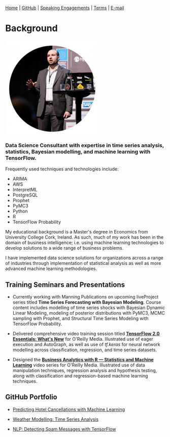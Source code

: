 [Home](https://mgcodesandstats.github.io/) |
[GitHub](https://github.com/mgcodesandstats) |
[Speaking Engagements](https://mgcodesandstats.github.io/speaking-engagements/) |
[Terms](https://mgcodesandstats.github.io/terms/) |
[E-mail](mailto:contact@michael-grogan.com)

# Background

![profile](resize-0251.jpg)

### Data Science Consultant with expertise in time series analysis, statistics, Bayesian modelling, and machine learning with TensorFlow.

Frequently used techniques and technologies include:

- ARIMA
- AWS
- InterpretML
- PostgreSQL
- Prophet
- PyMC3
- Python
- R
- TensorFlow Probability

My educational background is a Master's degree in Economics from University College Cork, Ireland. As such, much of my work has been in the domain of business intelligence; i.e. using machine learning technologies to develop solutions to a wide range of business problems.

I have implemented data science solutions for organizations across a range of industries through implementation of statistical analysis as well as more advanced machine learning methodologies.

## Training Seminars and Presentations

- Currently working with Manning Publications on upcoming liveProject series titled **Time Series Forecasting with Bayesian Modeling**. Course content includes modelling of time series shocks with Bayesian Dynamic Linear Modeling, modeling of posterior distributions with PyMC3, MCMC sampling with Prophet, and Structural Time Series Modeling with TensorFlow Probability.

- Delivered comprehensive video training session titled **[TensorFlow 2.0 Essentials: What's New](https://learning.oreilly.com/live-training/courses/tensorflow-20-essentials-whats-new/0636920307167/)** for O'Reilly Media. Illustrated use of eager execution and AutoGraph, as well as use of *tf.keras* for neural network modelling across classification, regression, and time series datasets.

- Designed the **[Business Analytics with R — Statistics and Machine Learning](https://www.oreilly.com/learning-paths/learning-path-business/9781492035701/)** video series for O'Reilly Media. Illustrated use of data manipulation techniques, regression analysis and hypothesis testing, along with classification and regression-based machine learning techniques. 

## GitHub Portfolio

- [Predicting Hotel Cancellations with Machine Learning](https://github.com/MGCodesandStats/hotel-cancellations)

- [Weather Modelling: Time Series Analysis](https://github.com/MGCodesandStats/weather-modelling)

- [NLP: Detecting Spam Messages with TensorFlow](https://github.com/MGCodesandStats/tensorflow-nlp)
